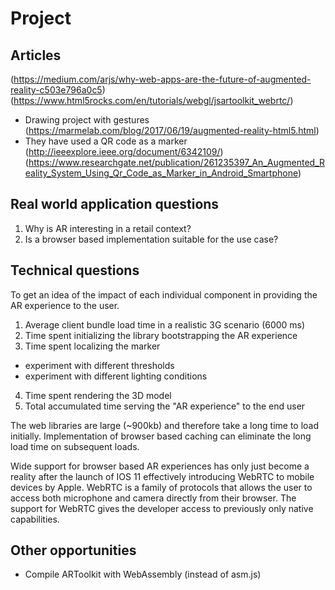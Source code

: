 # Project

## Articles

(https://medium.com/arjs/why-web-apps-are-the-future-of-augmented-reality-c503e796a0c5)
(https://www.html5rocks.com/en/tutorials/webgl/jsartoolkit_webrtc/)

* Drawing project with gestures (https://marmelab.com/blog/2017/06/19/augmented-reality-html5.html)
* They have used a QR code as a marker
  (http://ieeexplore.ieee.org/document/6342109/)
  (https://www.researchgate.net/publication/261235397_An_Augmented_Reality_System_Using_Qr_Code_as_Marker_in_Android_Smartphone)

## Real world application questions

1. Why is AR interesting in a retail context?
2. Is a browser based implementation suitable for the use case?

## Technical questions

To get an idea of the impact of each individual component in providing the
AR experience to the user.

1. Average client bundle load time in a realistic 3G scenario (6000 ms)
2. Time spent initializing the library bootstrapping the AR experience
3. Time spent localizing the marker

* experiment with different thresholds
* experiment with different lighting conditions

4. Time spent rendering the 3D model
5. Total accumulated time serving the "AR experience" to the end user

The web libraries are large (~900kb) and therefore take a long time to load initially. Implementation of
browser based caching can eliminate the long load time on subsequent loads.

Wide support for browser based AR experiences has only just become a reality after the launch
of IOS 11 effectively introducing WebRTC to mobile devices by Apple. WebRTC is a family of protocols
that allows the user to access both microphone and camera directly from their browser. The support
for WebRTC gives the developer access to previously only native capabilities.

## Other opportunities

* Compile ARToolkit with WebAssembly (instead of asm.js)
